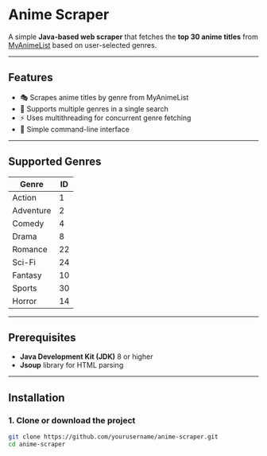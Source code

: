 # Anime Scraper

A simple **Java-based web scraper** that fetches the **top 30 anime titles** from [MyAnimeList](https://myanimelist.net) based on user-selected genres.

---

## Features

- 🎭 Scrapes anime titles by genre from MyAnimeList  
- 🔄 Supports multiple genres in a single search  
- ⚡ Uses multithreading for concurrent genre fetching  
- 📝 Simple command-line interface  

---

## Supported Genres

| Genre | ID |
|--------|----|
| Action | 1 |
| Adventure | 2 |
| Comedy | 4 |
| Drama | 8 |
| Romance | 22 |
| Sci-Fi | 24 |
| Fantasy | 10 |
| Sports | 30 |
| Horror | 14 |

---

## Prerequisites

- **Java Development Kit (JDK)** 8 or higher  
- **Jsoup** library for HTML parsing  

---

## Installation

### 1. Clone or download the project
```bash
git clone https://github.com/yourusername/anime-scraper.git
cd anime-scraper
